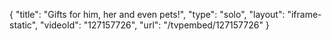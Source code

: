 {
    "title": "Gifts for him, her and even pets!",
    "type": "solo",
    "layout": "iframe-static",
    "videoId": "127157726",
    "url": "\/tvpembed\/127157726"
}